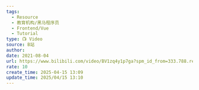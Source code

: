```yaml
---
tags:
  - Resource
  - 教育机构/黑马程序员
  - Frontend/Vue
  - Tutorial
type: 📺 Video
source: B站
author: 
date: 2021-08-04
url: https://www.bilibili.com/video/BV1zq4y1p7ga?spm_id_from=333.788.recommend_more_video.0&vd_source=bf3d4320498e90d36e1361cc18b45e48
rate: 10
create_time: 2025-04-15 13:09
update_time: 2025/04/15 13:10
---
```

